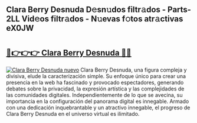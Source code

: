 ## Clara Berry Desnuda D𝚎sn𝚞dos filtr𝚊dos - Parts-2LL Vid𝚎os filtr𝚊dos - N𝚞evas f𝚘tos atr𝚊ctivas eX0JW

# <h2><a href="http://mbb56qk.tromn.icu/?c=Clara+Berry+Desnuda">🔗👉👉👉 Clara Berry Desnuda 🔗🔗</a></h2>

[![Clara Berry Desnuda nuevo](https://i.imgur.com/pEAQMta.gif)](http://mbb56qk.tromn.icu/?c=Clara+Berry+Desnuda)
Clara Berry Desnuda, una figura compleja y divisiva, elude la caracterización simple. Su enfoque único para crear una presencia en la web ha fascinado y provocado espectadores, generando debates sobre la privacidad, la expresión artística y las complejidades de las comunidades digitales. Independientemente de lo que se avecina, su importancia en la configuración del panorama digital es innegable. Armado con una dedicación inquebrantable y un atractivo innegable, el progreso de Clara Berry Desnuda en el universo virtual es ilimitado.
